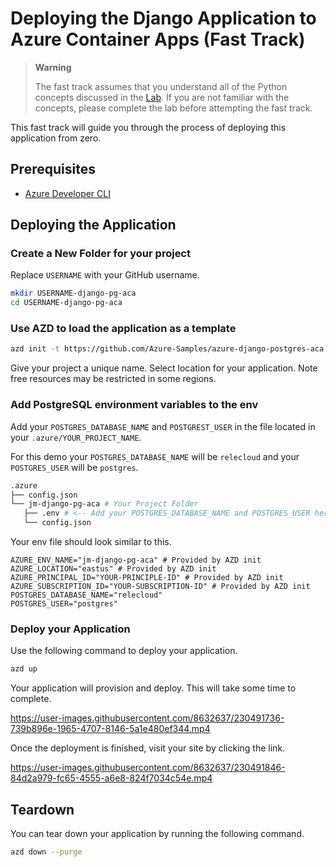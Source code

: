 # Deploying the Django Application to Azure Container Apps (Fast Track)

> **Warning**
>
> The fast track assumes that you understand all of the Python concepts discussed in the [Lab](lab/README.md). If you are not familiar with the concepts, please complete the lab before attempting the fast track.

This fast track will guide you through the process of deploying this application from zero.

## Prerequisites

- [Azure Developer CLI](https://learn.microsoft.com/en-us/azure/developer/azure-developer-cli/install-azd)

## Deploying the Application

### Create a New Folder for your project

Replace `USERNAME` with your GitHub username.

```bash
mkdir USERNAME-django-pg-aca
cd USERNAME-django-pg-aca
```

### Use AZD to load the application as a template

```bash
azd init -t https://github.com/Azure-Samples/azure-django-postgres-aca
```

Give your project a unique name. Select location for your application. Note free resources may be restricted in some regions.

### Add PostgreSQL environment variables to the env

Add your `POSTGRES_DATABASE_NAME` and `POSTGREST_USER` in the file located in your `.azure/YOUR_PROJECT_NAME`.

For this demo your `POSTGRES_DATABASE_NAME` will be `relecloud` and your `POSTGRES_USER` will be `postgres`.

```bash
.azure
├── config.json
└── jm-django-pg-aca # Your Project Folder
   ├── .env # <-- Add your POSTGRES_DATABASE_NAME and POSTGRES_USER here
   └── config.json
```

Your env file should look similar to this.

```shell
AZURE_ENV_NAME="jm-django-pg-aca" # Provided by AZD init
AZURE_LOCATION="eastus" # Provided by AZD init
AZURE_PRINCIPAL_ID="YOUR-PRINCIPLE-ID" # Provided by AZD init
AZURE_SUBSCRIPTION_ID="YOUR-SUBSCRIPTION-ID" # Provided by AZD init
POSTGRES_DATABASE_NAME="relecloud"
POSTGRES_USER="postgres"
```

### Deploy your Application

Use the following command to deploy your application.

```bash
azd up
```

Your application will provision and deploy. This will take some time to complete.

<https://user-images.githubusercontent.com/8632637/230491736-739b896e-1965-4707-8146-5a1e480ef344.mp4>

Once the deployment is finished, visit your site by clicking the link.

<https://user-images.githubusercontent.com/8632637/230491846-84d2a979-fc65-4555-a6e8-824f7034c54e.mp4>

## Teardown

You can tear down your application by running the following command.

```bash
azd down --purge
```
